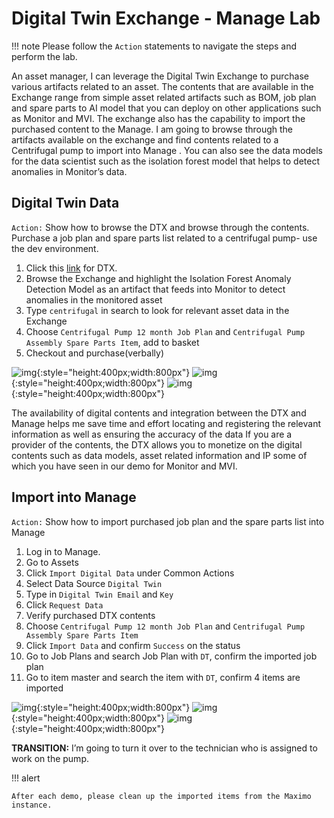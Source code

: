 # Digital Twin Exchange - Manage Lab

!!! note
    Please follow the `Action` statements to navigate the steps and perform the lab.

An asset manager, I can leverage the Digital Twin Exchange to purchase various artifacts related to an asset. The contents that are available in the Exchange range from simple asset related artifacts such as BOM, job plan and spare parts to AI model that you can deploy on other applications such as Monitor and MVI. The exchange also has the capability to import the purchased content to the Manage. I am going to browse through the artifacts available on the exchange and find contents related to a Centrifugal pump to import into Manage . You can also see the data models for the data scientist such as the isolation forest model that helps to detect anomalies in Monitor’s data.<br>

## Digital Twin Data

`Action:` Show how to browse the DTX and browse through the contents. Purchase a job plan and spare parts list related to a centrifugal pump- use the dev environment.
 
1.	Click this [link](dev.digitaltwinexchange.ibm.com/) for DTX.
2.	Browse the Exchange and highlight the Isolation Forest Anomaly Detection Model as an artifact that feeds into Monitor to detect anomalies in the monitored asset
3.	Type `centrifugal` in search to look for relevant asset data in the Exchange
4.	Choose `Centrifugal Pump 12 month Job Plan` and `Centrifugal Pump Assembly Spare Parts Item`, add to basket 
5.	Checkout and purchase(verbally)

![img](/img/mas_8.3/dtx1.png){:style="height:400px;width:800px"} 
![img](/img/mas_8.3/dtx2.png){:style="height:400px;width:800px"} 
![img](/img/mas_8.3/dtx3.png){:style="height:400px;width:800px"} 

The availability of digital contents and integration between the DTX and Manage helps me save time and effort locating and registering the relevant information as well as ensuring the accuracy of the data If you are a provider of the contents, the DTX allows you to monetize on the digital contents such as data models, asset related information and IP some of which you have seen in our demo for Monitor and MVI.<br>
 

## Import into Manage

`Action:` Show how to import purchased job plan and the spare parts list into Manage
 
1.	Log in to Manage. 
2.	Go to Assets
3.	Click `Import Digital Data` under Common Actions
4.	Select Data Source `Digital Twin`
5.	Type in `Digital Twin Email` and `Key`
6.	Click `Request Data`
7.	Verify purchased DTX contents
8.	Choose `Centrifugal Pump 12 month Job Plan` and `Centrifugal Pump Assembly Spare Parts Item`
9.	Click `Import Data` and confirm `Success` on the status
10.	Go to Job Plans and search Job Plan with `DT`, confirm the imported job plan
11.	Go to item master and search the item with `DT`, confirm 4 items are imported

![img](/img/mas_8.3/manage1.png){:style="height:400px;width:800px"} 
![img](/img/mas_8.3/manage2.png){:style="height:400px;width:800px"} 
![img](/img/mas_8.3/manage3.png){:style="height:400px;width:800px"} 


<b>TRANSITION:</b> I’m going to turn it over to the technician who is assigned to work on the pump.

!!! alert 

    After each demo, please clean up the imported items from the Maximo instance. 

